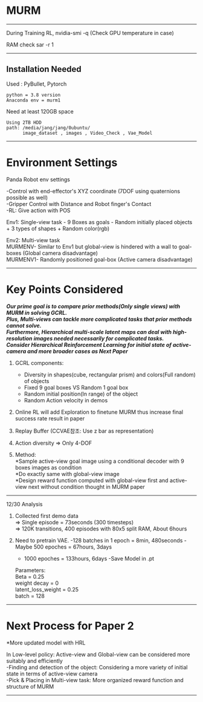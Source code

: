 # MURM

--------------------------

During Training RL,
nvidia-smi -q (Check GPU temperature in case)

RAM check
sar -r 1

--------------------------

## Installation Needed

Used : PyBullet, Pytorch

```
python = 3.8 version
Anaconda env = murm1  
```

Need at least 120GB space

```
Using 2TB HDD  
path: /media/jang/jang/0ubuntu/ 
      image_dataset , images , Video_Check , Vae_Model
```


--------------------------
# Environment Settings

Panda Robot env settings  
  
-Control with end-effector's XYZ coordinate (7DOF using quaternions possible as well)   
-Gripper Control with Distance and Robot finger's Contact  
-RL: Give action with POS  

  
Env1: Single-view task 
      - 9 Boxes as goals 
      - Random initially placed objects + 3 types of shapes + Random color(rgb)  
    
Env2: Multi-view task  
      MURMENV- Similar to Env1 but global-view is hindered with a wall to goal-boxes (Global camera disadvantage)   
      MURMENV1- Randomly positioned goal-box (Active camera disadvantage)   

--------------------------
# Key Points Considered  

***Our prime goal is to compare prior methods(Only single views) with MURM in solving GCRL.***  
***Plus, Multi-views can tackle more complicated tasks that prior methods cannot solve.***  
***Furthermore, Hierarchical multi-scale latent maps can deal with high-resolution images needed necessarily for complicated tasks.***  
***Consider Hierarchical Reinforcement Learning for initial state of active-camera and more broader cases as Next Paper***  

1. GCRL components:  
   * Diversity in shapes(cube, rectangular prism) and colors(Full random) of objects  
   * Fixed 9 goal boxes VS Random 1 goal box   
   * Random initial position(In range) of the object
   * Random Action velocity in demos

2. Online RL will add Exploration to finetune MURM thus increase final success rate result in paper   
  
3. Replay Buffer (CCVAE참조: Use z bar as representation)  

4. Action diversity => Only 4-DOF 

5. Method:  
    *Sample active-view goal image using a conditional decoder with 9 boxes images as condition   
    *Do exactly same with global-view image  
    *Design reward function computed with global-view first and active-view next without condition thought in MURM paper  
      
      
-------------------------- 

12/30 Analysis  

1. Collected first demo data    
=> Single episode = 73seconds (300 timesteps)  
=> 120K transitions, 400 episodes with 80x5 split RAM, About 6hours  

2. Need to pretrain VAE. 
    -128 batches in 1 epoch = 8min, 480seconds
    -Maybe 500 epoches = 67hours, 3days
    - 1000 epoches = 133hours, 6days
    -Save Model in .pt   

    Parameters:   
    Beta = 0.25  
    weight decay = 0  
    latent_loss_weight = 0.25  
    batch = 128  
    
--------------------------

# Next Process for Paper 2  

*More updated model with HRL  

In Low-level policy: Active-view and Global-view can be considered more suitably and efficiently      
-Finding and detection of the object: Considering a more variety of initial state in terms of active-view camera    
-Pick & Placing in Multi-view task: More organized reward function and structure of MURM  


--------------------------

